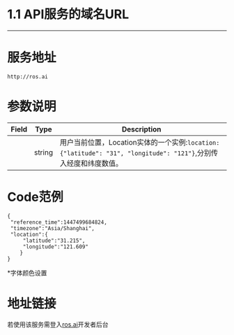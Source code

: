 # 1.1 API服务的域名URL

---

# 服务地址

```
http://ros.ai
```

# 参数说明

| Field | Type | Description |
| --- | --- | --- |
|  | string | 用户当前位置，Location实体的一个实例:`location:{"latitude": "31", "longitude": "121"}`,分别传入经度和纬度数值。 |

# Code范例

```
{ 
 "reference_time":1447499684824,
 "timezone":"Asia/Shanghai", 
 "location":{ 
     "latitude":"31.215",
     "longitude":"121.609" 
    }
} 
```

\*字体颜色设置

# 地址链接

若使用该服务需登入[ros.ai](http://ros.ai)开发者后台

